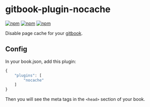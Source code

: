 # gitbook-plugin-nocache

[![npm](https://img.shields.io/npm/v/gitbook-plugin-nocache.svg)](https://www.npmjs.com/package/gitbook-plugin-nocache)
[![npm](https://img.shields.io/npm/dt/gitbook-plugin-nocache.svg)](https://www.npmjs.com/package/gitbook-plugin-nocache)
[![npm](https://img.shields.io/npm/l/gitbook-plugin-nocache.svg)](https://www.npmjs.com/package/gitbook-plugin-nocache)

Disable page cache for your [gitbook](https://www.gitbook.com/).

## Config

In your book.json, add this plugin:

```javascript
{
    "plugins": [
        "nocache"
    ]
}
```

Then you will see the meta tags in the `<head>` section of your book.